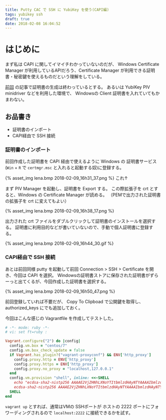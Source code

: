 ```yaml
---
title: Putty CAC で SSH に YubiKey を使う(CAPI編)
tags: yubikey ssh
draft: true
date: 2018-02-08 16:04:52
---
```



# はじめに

まず私は CAPI に関してイマイチわかっていないのだが、 Windows Certificate Manager が利用しているAPIだろう、Certificate Manager が利用できる証明書・秘密鍵を使えるものだという理解をしている。

[前回](https://blog.haniyama.com/2018/02/02/yubikey-ssh-opensc/) の記事で証明書の生成は終わっているとする。
あるいは YubiKey PIV minidriver などを利用した環境で、 Windowsの Client 証明書を入れていてもかまわない。

## お品書き

* 証明書のインポート
* CAPI経由で SSH 接続

### 証明書のインポート

前回作成した証明書を CAPI 経由で使えるように Windows の 証明書サービス(`Win` + `R` で `certmgr.msc` と入れると起動する奴)に登録する。


{% asset_img lena.bmp 2018-02-09_16h31_37.png %}
これ↑

まず PIV Manager を起動し、証明書を Export する。
この際拡張子を crt とすると、Windows の Certificate Manager が読める。
（PEMで出力された証明書の拡張子を crt に変えてもよい）

{% asset_img lena.bmp 2018-02-09_16h38_17.png %}

出力された crt ファイルをダブルクリックして証明書のインストールを選択する。
証明書に利用目的などが書いていないので、手動で個人証明書に登録する。

{% asset_img lena.bmp 2018-02-09_16h44_30.gif %}

### CAPI経由で SSH 接続

あとは前回同様 putty を起動して前回 Connection > SSH > Certificate を開き、今回は CAPI を選択。
Windowsの証明書ストアに保存された証明書がずらーっと出てくるが、今回作成した証明書を選択する。

{% asset_img lena.bmp 2018-02-09_16h50_47.png %}

前回登録していれば不要だが、 Copy To Clipboad で公開鍵を取得し、 authorized_keys にでも追加しておく。

今回はこんな感じの Vagrantfile を作成してテストした。

```rb
# -*- mode: ruby -*-
# vi: set ft=ruby :

Vagrant.configure("2") do |config|
  config.vm.box = "centos/7"
  config.vm.box_check_update = false
  if Vagrant.has_plugin?("vagrant-proxyconf") && ENV['http_proxy']
    config.proxy.http = ENV['http_proxy']
    config.proxy.https = ENV['http_proxy']
    config.proxy.no_proxy = "localhost,127.0.0.1"
  end
  config.vm.provision "shell", inline: <<-SHELL
    echo "ecdsa-sha2-nistp256 AAAAE2VjZHNhLXNoYTItbmlzdHAyNTYAAAAIbmlzdHAyNTYAAABBBCQwpK871k+4j2jph1lVFLFEOt3PG8ZTy0eKWaXE1wrPuJNI1iNQlGnUZc8KwjjGp7271UdvPUlay802eAAn0hA= PKCS:2a9fdfe8f519746b4f9f3ac75af9d4e0affd2ee8=C:\Windows\System32\opensc-pkcs11.dll2a9fdfe8f519746b4f9f3ac75af9d4e0affd2ee8 CN=user2 server2" >> /home/vagrant/.ssh/authorized_keys
    ecdsa-sha2-nistp256 AAAAE2VjZHNhLXNoYTItbmlzdHAyNTYAAAAIbmlzdHAyNTYAAABBBCQwpK871k+4j2jph1lVFLFEOt3PG8ZTy0eKWaXE1wrPuJNI1iNQlGnUZc8KwjjGp7271UdvPUlay802eAAn0hA= CAPI:2a9fdfe8f519746b4f9f3ac75af9d4e0affd2ee82a9fdfe8f519746b4f9f3ac75af9d4e0affd2ee8 CN=user2 server2
  SHELL
end
```

`vagrant up` とすれば、通常はVMの SSHポートが ホストの 2222 ポートにフォワーディングされるので `localhost:2222` に接続できるかを試す。

